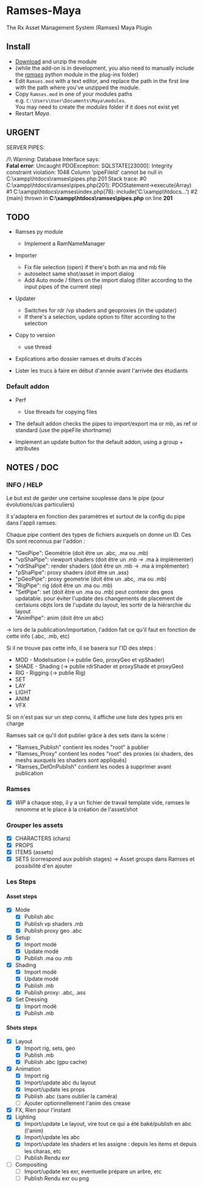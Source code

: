 # Ramses-Maya
 The Rx Asset Management System (Ramses) Maya Plugin

## Install

- [Download](https://github.com/Rainbox-dev/Ramses-Maya/archive/refs/heads/main.zip) and unzip the module
- (while the add-on is in development, you also need to manually include the [*ramses*](https://github.com/Rainbox-dev/Ramses-Py) python module in the plug-ins folder)
- Edit `Ramses.mod` with a text editor, and replace the path in the first line with the path where you've unzipped the module.
- Copy `Ramses.mod` in one of your modules paths  
    e.g. `C:\Users\User\Documents\Maya\modules`.  
    You may need to create the *modules* folder if it does not exist yet
- Restart *Maya*.

## URGENT

SERVER PIPES:

 /!\ Warning: Database Interface says: <br />
<b>Fatal error</b>:  Uncaught PDOException: SQLSTATE[23000]: Integrity constraint violation: 1048 Column 'pipeFileId' cannot be null in C:\xampp\htdocs\ramses\pipes.php:201
Stack trace:
#0 C:\xampp\htdocs\ramses\pipes.php(201): PDOStatement-&gt;execute(Array)
#1 C:\xampp\htdocs\ramses\index.php(78): include('C:\\xampp\\htdocs...')
#2 {main}
  thrown in <b>C:\xampp\htdocs\ramses\pipes.php</b> on line <b>201</b><br />

## TODO

- Ramses py module
    - Implement a RamNameManager
- Importer
    - Fix file selection (open) if there's both an ma and mb file
    - autoselect same shot/asset in import dialog
    - Add Auto mode / filters on the import dialog (filter according to the input pipes of the current step)
- Updater
    - Switches for rdr  /vp shaders and geoproxies (in the updater)
    - If there's a selection, update option to filter according to the selection
- Copy to version
    - use thread

- Explications arbo dossier ramses et droits d'accès
- Lister les trucs à faire en début d'année avant l'arrivée des étudiants

### Default addon

- Perf
    - Use threads for copying files

- The default addon checks the pipes to import/export ma or mb, as ref or standard (use the pipeFile shortname)
- Implement an update button for the default addon, using a group + attributes

## NOTES / DOC

### INFO / HELP

Le but est de garder une certaine souplesse dans le pipe (pour évolutions/cas particuliers)

Il s'adaptera en fonction des paramètres et surtout de la config du pipe dans l'appli ramses: 

Chaque pipe contient des types de fichiers auxquels on donne un ID. Ces IDs sont reconnus par l'addon :

- "GeoPipe": Geométrie (doit être un .abc, .ma ou .mb)
- "vpShaPipe": viewport shaders (doit être un .mb -> .ma à implémenter)
- "rdrShaPipe": render shaders (doit être un .mb -> .ma à implémenter)
- "pShaPipe": proxy shaders (doit être un .ass)
- "pGeoPipe": proxy geometrie (doit être un .abc, .ma ou .mb)
- "RigPipe": rig (doit être un .ma ou .mb)
- "SetPipe": set (doit être un .ma ou .mb) peut contenir des geos updatable. pour éviter l'update des changements de placement de certaiuns objts lors de l'update du layout, les sortir de la hiérarchie du layout
- "AnimPipe": anim (doit être un abc)

-> lors de la publication/importation, l'addon fait ce qu'il faut en fonction de cette info (.abc, .mb, etc)

Si il ne trouve pas cette info, il se basera sur l'ID des steps :

- MOD - Modelisation (-> publie Geo, proxyGeo et vpShader)
- SHADE - Shading (-> publie rdrShader et proxyShade et proxyGeo)
- RIG - Rigging (-> publie Rig)
- SET
- LAY
- LIGHT
- ANIM
- VFX

Si on n'est pas sur un step connu, il affiche une liste des types pris en charge

Ramses sait ce qu'il doit publier grâce à des sets dans la scène :

- "Ramses_Publish" contient les nodes "root" à publier
- "Ramses_Proxy" contient les nodes "root" des proxies (si shaders, des meshs auxquels les shaders sont appliqués)
- "Ramses_DelOnPublish" contient les nodes à supprimer avant publication

### Ramses

- [x] *WIP* à chaque step, il y a un fichier de travail template vide, ramses le renomme et le place à la création de l'asset/shot

### Grouper les assets
- [x] CHARACTERS (chars)
- [x] PROPS
- [x] ITEMS (assets)
- [x] SETS (correspond aux publish stages)
-> Asset groups dans Ramses
et possibilité d'en ajouter

### Les Steps

#### Asset steps

- [x] Mode
  - [x] Publish abc
  - [x] Publish vp shaders .mb
  - [x] Publish proxy geo .abc
- [x] Setup
  - [x] Import modé
  - [x] Update modé
  - [x] Publish .ma ou .mb
- [x] Shading
  - [x] Import modé
  - [x] Update modé
  - [x] Publish .mb
  - [x] Publish proxy: .abc, .ass
- [x] Set Dressing
  - [x] Import modé
  - [x] Publish .mb

#### Shots steps

- [x] Layout
  - [x] Import rig, sets, geo
  - [x] Publish .mb
  - [x] Publish .abc (gpu cache)
- [x] Animation
  - [x] Import rig
  - [x] Import/update abc du layout
  - [x] Import/update les props
  - [x] Publish .abc (sans oublier la caméra)
  - [ ] Ajouter optionnellement l'anim des crease
- [x] FX, Rien pour l'instant
- [x] Lighting
  - [x] Import/update Le layout, vire tout ce qui a été baké/publish en abc (l'anim)
  - [x] Import/update les abc
  - [x] Import/update les shaders et les assigne : depuis les items et depuis les charas, etc
  - [ ] Publish Rendu exr
- [ ] Compositing
  - [ ] Import/update les exr, eventuelle prépare un arbre, etc
  - [ ] Publish Rendu exr ou png
